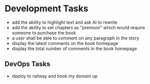 # Development Tasks

- add the ability to highlight text and ask AI to rewrite
- add the ability to set chapters as "premium" which would require someone to purchase the book
- a user shall be able to comment on any paragraph in the story
- display the latest comments on the book homepage
- display the total number of comments in the book homepage

## DevOps Tasks

- deploy to railway and hook my domain up
